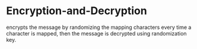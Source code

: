 # Encryption-and-Decryption
encrypts the message by randomizing the mapping characters every time a character is mapped, then the message is decrypted using randomization key.

